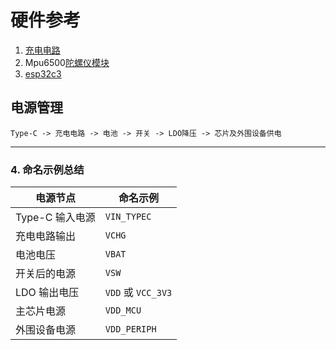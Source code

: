 # 硬件参考

1. [充电电路](https://oshwhub.com/rnmmmp/18650-chong-dian-dian-lu)
2. Mpu6500[陀螺仪模块](https://oshwhub.com/soulhand/mpu6500)
3. [esp32c3](https://oshwhub.com/azunya/esp32-c3-pico2)



## 电源管理

```
Type-C -> 充电电路 -> 电池 -> 开关 -> LDO降压 -> 芯片及外围设备供电
```

---

### 4. **命名示例总结**
| 电源节点        | 命名示例           |
| --------------- | ------------------ |
| Type-C 输入电源 | `VIN_TYPEC`        |
| 充电电路输出    | `VCHG`             |
| 电池电压        | `VBAT`             |
| 开关后的电源    | `VSW`              |
| LDO 输出电压    | `VDD` 或 `VCC_3V3` |
| 主芯片电源      | `VDD_MCU`          |
| 外围设备电源    | `VDD_PERIPH`       |
